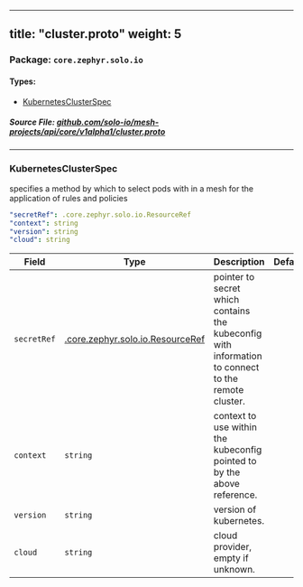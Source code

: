 
---
title: "cluster.proto"
weight: 5
---

<!-- Code generated by solo-kit. DO NOT EDIT. -->


### Package: `core.zephyr.solo.io` 
#### Types:


- [KubernetesClusterSpec](#kubernetesclusterspec)
  



##### Source File: [github.com/solo-io/mesh-projects/api/core/v1alpha1/cluster.proto](https://github.com/solo-io/mesh-projects/blob/master/api/core/v1alpha1/cluster.proto)





---
### KubernetesClusterSpec

 
specifies a method by which to select pods
with in a mesh for the application of rules and policies

```yaml
"secretRef": .core.zephyr.solo.io.ResourceRef
"context": string
"version": string
"cloud": string

```

| Field | Type | Description | Default |
| ----- | ---- | ----------- |----------- | 
| `secretRef` | [.core.zephyr.solo.io.ResourceRef](../ref.proto.sk/#resourceref) | pointer to secret which contains the kubeconfig with information to connect to the remote cluster. |  |
| `context` | `string` | context to use within the kubeconfig pointed to by the above reference. |  |
| `version` | `string` | version of kubernetes. |  |
| `cloud` | `string` | cloud provider, empty if unknown. |  |





<!-- Start of HubSpot Embed Code -->
<script type="text/javascript" id="hs-script-loader" async defer src="//js.hs-scripts.com/5130874.js"></script>
<!-- End of HubSpot Embed Code -->
